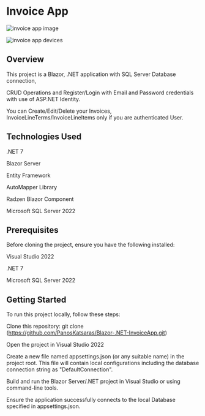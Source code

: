 # Invoice App

![invoice app image](https://github.com/PanosKatsaras/Blazor-.NET-InvoiceApp/assets/93729093/8c1c86bf-336b-45cc-93e9-d9358a15beec)


![invoice app devices](https://github.com/PanosKatsaras/Blazor-.NET-InvoiceApp/assets/93729093/bd9d1634-9cd9-448b-99a4-5be98f8aae44)


## Overview

This project is a Blazor, .NET application with SQL Server Database connection,

CRUD Operations and Register/Login with Email and Password credentials with use of ASP.NET Identity.

You can Create/Edit/Delete your Invoices, InvoiceLineTerms/InvoiceLineItems only if you are authenticated User.

## Technologies Used
.NET 7

Blazor Server

Entity Framework

AutoMapper Library

Radzen Blazor Component

Microsoft SQL Server 2022

## Prerequisites
Before cloning the project, ensure you have the following installed:

Visual Studio 2022

.NET 7

Microsoft SQL Server 2022

## Getting Started
To run this project locally, follow these steps:


Clone this repository: git clone (https://github.com/PanosKatsaras/Blazor-.NET-InvoiceApp.git)

Open the project in Visual Studio 2022

Create a new file named appsettings.json (or any suitable name) in the project root.
This file will contain local configurations including the database connection string as "DefaultConnection".

Build and run the Blazor Server/.NET project in Visual Studio or using command-line tools.

Ensure the application successfully connects to the local Database specified in appsettings.json.
